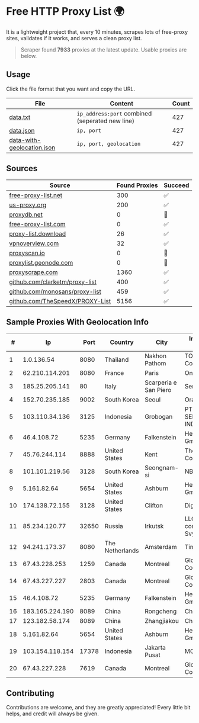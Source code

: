 
# Free HTTP Proxy List 🌍

It is a lightweight project that, every 10 minutes, scrapes lots of free-proxy sites, validates if it works, and serves a clean proxy list.


> Scraper found **7933** proxies at the latest update. Usable proxies are below.

## Usage

Click the file format that you want and copy the URL.


|File|Content|Count|
|----|-------|-----|
|[data.txt](https://raw.githubusercontent.com/themiralay/Proxy-List-World/master/data.txt)|`ip_address:port` combined (seperated new line)|427|
|[data.json](https://raw.githubusercontent.com/themiralay/Proxy-List-World/master/data.json)|`ip, port`|427|
|[data-with-geolocation.json](https://raw.githubusercontent.com/themiralay/Proxy-List-World/master/data-with-geolocation.json)|`ip, port, geolocation`|427|

## Sources

|Source|Found Proxies|Succeed|
|------|-------------|-------|
|[free-proxy-list.net](https://free-proxy-list.net)|300|✅|
|[us-proxy.org](https://www.us-proxy.org)|200|✅|
|[proxydb.net](http://proxydb.net)|0|🚫|
|[free-proxy-list.com](https://free-proxy-list.com/?page=&port=&type%5B%5D=http&type%5B%5D=https&up_time=0&search=Search)|0|✅|
|[proxy-list.download](https://www.proxy-list.download/HTTP)|26|✅|
|[vpnoverview.com](https://vpnoverview.com/privacy/anonymous-browsing/free-proxy-servers)|32|✅|
|[proxyscan.io](https://www.proxyscan.io)|0|🚫|
|[proxylist.geonode.com](https://proxylist.geonode.com/api/proxy-list?limit=300&page=1&sort_by=lastChecked&sort_type=desc&protocols=http,https)|0|🚫|
|[proxyscrape.com](https://api.proxyscrape.com/v2/?request=displayproxies&protocol=http&timeout=10000&country=all&ssl=all&anonymity=all)|1360|✅|
|[github.com/clarketm/proxy-list](https://raw.githubusercontent.com/clarketm/proxy-list/master/proxy-list-raw.txt)|400|✅|
|[github.com/monosans/proxy-list](https://raw.githubusercontent.com/monosans/proxy-list/main/proxies/http.txt)|459|✅|
|[github.com/TheSpeedX/PROXY-List](https://raw.githubusercontent.com/TheSpeedX/PROXY-List/master/http.txt)|5156|✅|


## Sample Proxies With Geolocation Info

|#|Ip|Port|Country|City|Internet Service Provider|
|-|--|----|-------|----|-------------------------|
|1|1.0.136.54|8080|Thailand|Nakhon Pathom|TOT Public Company Limited|
|2|62.210.114.201|8080|France|Paris|Online SAS|
|3|185.25.205.141|80|Italy|Scarperia e San Piero|Servereasy Italy|
|4|152.70.235.185|9002|South Korea|Seoul|Oracle Corporation|
|5|103.110.34.136|3125|Indonesia|Grobogan|PT RECONET SEMESTA INDONESIA|
|6|46.4.108.72|5235|Germany|Falkenstein|Hetzner Online GmbH|
|7|45.76.244.114|8888|United States|Kent|The Constant Company|
|8|101.101.219.56|3128|South Korea|Seongnam-si|NBP|
|9|5.161.82.64|5654|United States|Ashburn|Hetzner Online GmbH|
|10|174.138.72.155|3128|United States|Clifton|DigitalOcean, LLC|
|11|85.234.120.77|32650|Russia|Irkutsk|LLC "Regional company Svyaztranzit"|
|12|94.241.173.37|8080|The Netherlands|Amsterdam|TimeWeb Ltd.|
|13|67.43.228.253|1259|Canada|Montreal|GloboTech Communications|
|14|67.43.227.227|2803|Canada|Montreal|GloboTech Communications|
|15|46.4.108.72|5235|Germany|Falkenstein|Hetzner Online GmbH|
|16|183.165.224.190|8089|China|Rongcheng|Chinanet|
|17|123.182.58.174|8089|China|Zhangjiakou|China Telecom|
|18|5.161.82.64|5654|United States|Ashburn|Hetzner Online GmbH|
|19|103.154.118.154|17378|Indonesia|Jakarta Pusat|MORATELINDONAP|
|20|67.43.227.228|7619|Canada|Montreal|GloboTech Communications|



## Contributing

Contributions are welcome, and they are greatly appreciated! Every
little bit helps, and credit will always be given.

